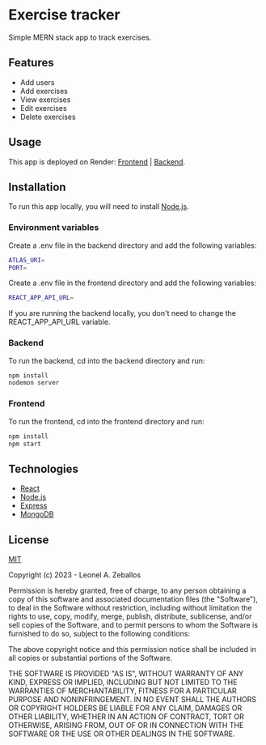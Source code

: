 # Exercise tracker

Simple MERN stack app to track exercises.

## Features

- Add users
- Add exercises
- View exercises
- Edit exercises
- Delete exercises

## Usage

This app is deployed on Render: [Frontend](https://exercise-tracker-frontend-ufsi.onrender.com/) | [Backend](https://exercise-tracker-backend-ahhh.onrender.com/).

## Installation

To run this app locally, you will need to install [Node.js](https://nodejs.org/en/).

### Environment variables

Create a .env file in the backend directory and add the following variables:

```bash
ATLAS_URI=
PORT=
```

Create a .env file in the frontend directory and add the following variables:

```bash
REACT_APP_API_URL=
```

If you are running the backend locally, you don't need to change the REACT_APP_API_URL variable.

### Backend

To run the backend, cd into the backend directory and run:

```bash
npm install
nodemon server
```

### Frontend

To run the frontend, cd into the frontend directory and run:

```bash
npm install
npm start
```

## Technologies

- [React](https://reactjs.org/)
- [Node.js](https://nodejs.org/en/)
- [Express](https://expressjs.com/)
- [MongoDB](https://www.mongodb.com/)

## License

[MIT](https://choosealicense.com/licenses/mit/)

Copyright (c) 2023 - Leonel A. Zeballos

Permission is hereby granted, free of charge, to any person obtaining a copy
of this software and associated documentation files (the "Software"), to deal
in the Software without restriction, including without limitation the rights
to use, copy, modify, merge, publish, distribute, sublicense, and/or sell
copies of the Software, and to permit persons to whom the Software is
furnished to do so, subject to the following conditions:

The above copyright notice and this permission notice shall be included in all
copies or substantial portions of the Software.

THE SOFTWARE IS PROVIDED "AS IS", WITHOUT WARRANTY OF ANY KIND, EXPRESS OR
IMPLIED, INCLUDING BUT NOT LIMITED TO THE WARRANTIES OF MERCHANTABILITY,
FITNESS FOR A PARTICULAR PURPOSE AND NONINFRINGEMENT. IN NO EVENT SHALL THE
AUTHORS OR COPYRIGHT HOLDERS BE LIABLE FOR ANY CLAIM, DAMAGES OR OTHER
LIABILITY, WHETHER IN AN ACTION OF CONTRACT, TORT OR OTHERWISE, ARISING FROM,
OUT OF OR IN CONNECTION WITH THE SOFTWARE OR THE USE OR OTHER DEALINGS IN THE
SOFTWARE.
